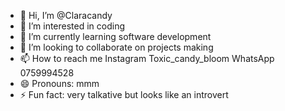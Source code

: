 - 👋 Hi, I’m @Claracandy
- 👀 I’m interested in coding 
- 🌱 I’m currently learning software development 
- 💞️ I’m looking to collaborate on projects making 
- 📫 How to reach me Instagram Toxic_candy_bloom WhatsApp 0759994528
- 😄 Pronouns: mmm
- ⚡ Fun fact: very talkative but looks like an introvert 

<!---
Claracandy/Claracandy is a ✨ special ✨ repository because its `README.md` (this file) appears on your GitHub profile.
You can click the Preview link to take a look at your changes.
--->
